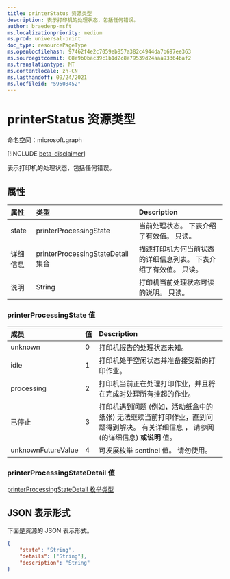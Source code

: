 ```yaml
---
title: printerStatus 资源类型
description: 表示打印机的处理状态，包括任何错误。
author: braedenp-msft
ms.localizationpriority: medium
ms.prod: universal-print
doc_type: resourcePageType
ms.openlocfilehash: 97462f4e2c7059eb857a382c4944da7b697ee363
ms.sourcegitcommit: 08e9b0bac39c1b1d2c8a79539d24aaa93364baf2
ms.translationtype: MT
ms.contentlocale: zh-CN
ms.lasthandoff: 09/24/2021
ms.locfileid: "59508452"
---
```

# <a name="printerstatus-resource-type"></a>printerStatus 资源类型

命名空间：microsoft.graph

[!INCLUDE [beta-disclaimer](../../includes/beta-disclaimer.md)]

表示打印机的处理状态，包括任何错误。

## <a name="properties"></a>属性
| 属性     | 类型        | Description |
|:-------------|:------------|:------------|
|state|printerProcessingState|当前处理状态。 下表介绍了有效值。 只读。|
|详细信息|printerProcessingStateDetail 集合|描述打印机为何当前状态的详细信息列表。 下表介绍了有效值。 只读。|
|说明|String|打印机当前处理状态可读的说明。 只读。|

### <a name="printerprocessingstate-values"></a>printerProcessingState 值

|成员|值|Description|
|:---|:---|:---|
|unknown|0|打印机报告的处理状态未知。|
|idle|1|打印机处于空闲状态并准备接受新的打印作业。|
|processing|2|打印机当前正在处理打印作业，并且将在完成时处理所有挂起的作业。|
|已停止|3|打印机遇到问题 (例如，活动纸盒中的纸张) 无法继续当前打印作业，直到问题得到解决。 有关详细信息 **，** 请参阅 (的详细信息) **或说明** 值。|
|unknownFutureValue|4 |可发展枚举 sentinel 值。 请勿使用。|

### <a name="printerprocessingstatedetail-values"></a>printerProcessingStateDetail 值

[printerProcessingStateDetail 枚举类型](./printerprocessingstatedetail.md)

## <a name="json-representation"></a>JSON 表示形式

下面是资源的 JSON 表示形式。

<!-- {
  "blockType": "resource",
  "optionalProperties": [

  ],
  "@odata.type": "microsoft.graph.printerStatus"
}-->

```json
{
    "state": "String",
    "details": ["String"],
    "description": "String"
}
```

<!-- uuid: 8fcb5dbc-d5aa-4681-8e31-b001d5168d79
2015-10-25 14:57:30 UTC -->
<!-- {
  "type": "#page.annotation",
  "description": "printerStatus resource",
  "keywords": "",
  "section": "documentation",
  "tocPath": ""
}-->

